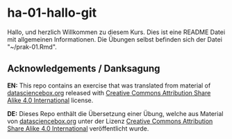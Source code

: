# ha-01-hallo-git

Hallo, und herzlich Willkommen zu diesem Kurs. Dies ist eine README Datei mit allgemeinen Informationen. Die Übungen selbst befinden sich der Datei "~/prak-01.Rmd".

## Acknowledgements / Danksagung

**EN:** This repo contains an exercise that was translated from material of
[datasciencebox.org](https://datasciencebox.org/) released with [Creative Commons Attribution Share Alike 4.0 International](LICENSE.md) license.

**DE:** Dieses Repo enthält die Übersetzung einer Übung, welche aus Material von
[datasciencebox.org](https://datasciencebox.org/) unter der Lizenz [Creative Commons Attribution Share Alike 4.0 International](LICENSE.md) veröffentlicht wurde.


